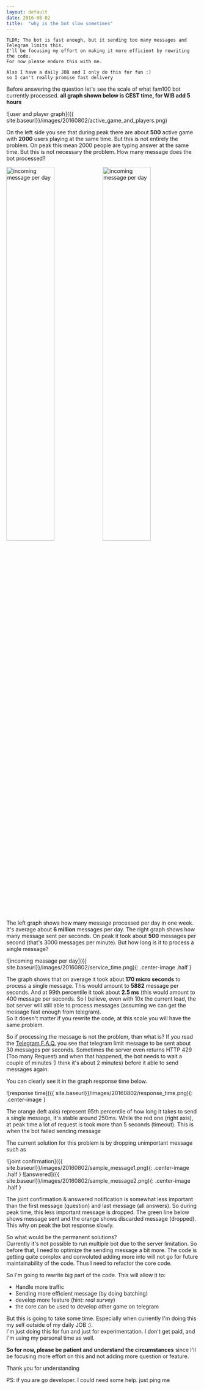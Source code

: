 ```yaml
---
layout: default
date: 2016-08-02
title:  "why is the bot slow sometimes"
---
```


```
TLDR; The bot is fast enough, but it sending too many messages and Telegram limits this.
I'll be focusing my effort on making it more efficient by rewriting the code.
For now please endure this with me. 

Also I have a daily JOB and I only do this for fun :)
so I can't really promise fast delivery
```

Before answering the question let's see the scale of what fam100 bot currently processed. **all graph shown below is CEST time, for WIB add 5 hours** 

![user and player graph]({{ site.baseurl}}/images/20160802/active_game_and_players.png)

On the left side you see that during peak there are about **500**  active game with **2000** users playing at the same time. But this is not entirely the problem. On peak this mean 2000 people are typing answer at the same time. But this is not necessary the problem. How many message does the bot processed?

<img src="{{ site.baseurl}}/images/20160802/incoming_message_perday.png" alt="incoming message per day" width="50%" style="float:left">
<img src="{{ site.baseurl}}/images/20160802/incoming_message_persec.png" alt="incoming message per day" width="50%" style="">

The left graph shows how many message processed per day in one week. It's average about **6 million** messages per day. The right graph shows how many message sent per seconds. On peak it took about **500** messages per second (that's 3000 messages per minute). But how long is it to process a single message? 

![incoming message per day]({{ site.baseurl}}/images/20160802/service_time.png){: .center-image .half }

The graph shows that on average it took about **170 micro seconds** to process a single message. This would amount to **5882** message per seconds. And at 99th percentile it took about  **2.5 ms** (this would amount to 400 message per seconds. So I believe, even with 10x the current load, the bot server will still able to process messages (assuming we can get the message fast enough from telegram).  
So it doesn't matter if you rewrite the code, at this scale you will have the same problem.

So if processing the message is not the problem, than what is? If you read the [Telegram F.A.Q.](https://core.telegram.org/bots/faq#my-bot-is-hitting-limits-how-do-i-avoid-this) you see that telegram limit message to be sent about 30 messages per seconds. Sometimes the server even returns HTTP 429 (Too many Request) and when that happened, the bot needs to wait a couple of minutes (I think it's about 2 minutes) before it able to send messages again.

You can clearly see it in the graph response time below. 

![response time]({{ site.baseurl}}/images/20160802/response_time.png){: .center-image }

The orange (left axis) represent 95th percentile of how long it takes to send a single message, It's stable around 250ms. While the red one (right axis), at peak time a lot of request is took more than 5 seconds (timeout). This is when the bot failed sending message

The current solution for this problem is by dropping unimportant message such as

![joint confirmation]({{ site.baseurl}}/images/20160802/sample_message1.png){: .center-image .half }
![answered]({{ site.baseurl}}/images/20160802/sample_message2.png){: .center-image .half }

The joint confirmation & answered notification is somewhat less important than the first message (question) and last message (all answers). So during peak time, this less important message is dropped.
The green line below shows message sent and the orange shows discarded message (dropped). This why on peak the bot response slowly.

So what would be the permanent solutions?  
Currently it's not possible to run multiple bot due to the server limitation. So before that,  I need to optimize the sending message a bit more.
The code is getting quite complex and convoluted adding more into will not go for future maintainability of the code. Thus I need to refactor the core code.

So I'm going to rewrite big part of the code. This will allow it to:

* Handle more traffic
* Sending more efficient message (by doing batching)
* develop more feature (hint: *real survey*)
* the core can be used to develop other game on telegram

But this is going to take some time. Especially when currently I'm doing this my self outside of my daily JOB :).  
I'm just doing this for fun and just for experimentation. I don't get paid, and I'm using my personal time as well. 

**So for now, please be patient and understand the circumstances** since I'll be focusing more effort on this and not adding more question or feature.

Thank you for understanding

PS: if you are go developer. I could need some help. just ping me
